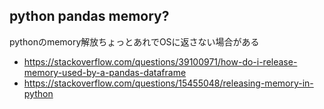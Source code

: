 ## python pandas memory?

pythonのmemory解放ちょっとあれでOSに返さない場合がある

- https://stackoverflow.com/questions/39100971/how-do-i-release-memory-used-by-a-pandas-dataframe
- https://stackoverflow.com/questions/15455048/releasing-memory-in-python
